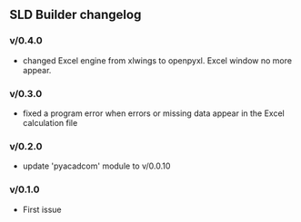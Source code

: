 ## SLD Builder changelog

### v/0.4.0
* changed Excel engine from xlwings to openpyxl. Excel window no more appear.

### v/0.3.0
* fixed a program error when errors or missing data appear in the Excel calculation file 

### v/0.2.0
* update 'pyacadcom' module to v/0.0.10

### v/0.1.0
* First issue
